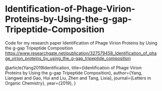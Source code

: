 # Identification-of-Phage-Virion-Proteins-by-Using-the-g-gap-Tripeptide-Composition
Code for my research paper Identification of Phage Virion Proteins by Using the g-gap Tripeptide Composition
https://www.researchgate.net/publication/327579458_Identification_of_phage_virion_proteins_by_using_the_g-gap_tripeptide_composition

@article{Yang2019Identification,
title={Identification of Phage Virion Proteins by Using the g-gap Tripeptide Composition},
author={Yang, Liangwei and Gao, Hui and Liu, Zhen and Tang, Lixia},
journal={Letters in Organic Chemistry},
year={2019},
}
